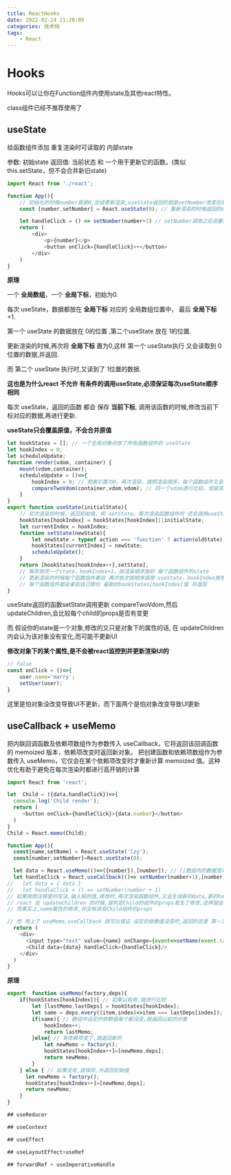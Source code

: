 ```yaml
---
title: ReactHooks
date: 2022-02-24 21:28:09
categories: 技术栈
tags: 
    - React
---
```


# Hooks

Hooks可以让你在Function组件内使用state及其他react特性。

class组件已经不推荐使用了

## useState

给函数组件添加 重复渲染时可读取的 内部state

参数:   初始state
返回值: 当前状态 和 一个用于更新它的函数。(类似this.setState，但不会合并新旧state)

```js
import React from './react';

function App(){
    // 初始化的时候number就是0,后续更新渲染,useState返回的就是setNumber改变后的值
    const [number,setNumber] = React.useState(0); // 重新渲染的时候返回的number不一样了

    let handleClick = () => setNumber(number+1) // setNumber调用之后会重新渲染，重新渲染的时候
    return (
        <div>
            <p>{number}</p>
            <button onClick={handleClick}>+</button>
        </div>
    )
}
```

__原理__

一个 __全局数组__，一个 __全局下标__，初始为0.

每次 useState，数据都放在 __全局下标__ 对应的 全局数组位置中， 最后 __全局下标__ +1.

第一个 useState 的数据放在 0的位置 ,第二个useState 放在 1的位置.

更新渲染的时候,再次将 __全局下标__ 置为0,这样 第一个 useState执行 又会读取到 0位置的数据,并返回.

而 第二个 useState 执行时,又读到了 1位置的数据.

__这也是为什么react 不允许 有条件的调用useState,必须保证每次useState顺序相同__


每次 useState，返回的函数 都会 保存 __当前下标__, 调用该函数的时候,修改当前下标对应的数据,再进行更新.

__useState只会覆盖原值，不会合并原值__

```js
let hookStates = []; // 一个全局对象存放了所有函数组件的 useState
let hookIndex = 0;
let scheduleUpdate;
function render(vdom, container) {
    mount(vdom,container);
    scheduleUpdate = ()=>{
        hookIndex = 0; // 把索引置为0，再次渲染，按照渲染顺序，每个函数组件又会从useState拿到自己的最新state
        compareTwoVdom(container,vdom,vdom); // 同一个vdom进行比较，但是其子节点state已不一样
    }
}
export function useState(initialState){
    // 初次渲染的时候，返回初始值，和 setState。再次渲染函数组件时 还会调用useState，返回的就是 最新state
    hookStates[hookIndex] = hookStates[hookIndex]||initialState;
    let currentIndex = hookIndex;
    function setState(newState){
        let newState = typeof action === 'function' ? action(oldState) : action;
        hookStates[currentIndex] = newState;
        scheduleUpdate();
    }
    return [hookStates[hookIndex++],setState];
    // 每存放完一个state，hookIndex+1，按渲染顺序放好 每个函数组件的state
    // 更新渲染的时候每个函数组件都会 再次依次按顺序调用 useState，hookIndex按老顺序++
    // 每个函数组件都会拿到自己那份 最新的hookStates[hookIndex]值 并返回
}
```

useState返回的函数setState调用更新 compareTwoVdom,然后 updateChildren,会比较每个child的props是否有变更

而 假设你的state是一个对象,修改的又只是对象下的属性的话, 在 updateChildren 内会认为该对象没有变化,而可能不更新UI

__修改对象下的某个属性,是不会被react监控到并更新渲染UI的__

```jsx
// false
const onClick = ()=>{
    user.name='marry';
    setUser(user);
}
```

这里是怕对象没改变导致UI不更新，而下面两个是怕对象改变导致UI更新

## useCallback + useMemo

把内联回调函数及依赖项数组作为参数传入 useCallback，它将返回该回调函数的 memoized 版本，依赖项改变时返回新对象。
把创建函数和依赖项数组作为参数传入 useMemo，它仅会在某个依赖项改变时才重新计算 memoized 值。这种优化有助于避免在每次渲染时都进行高开销的计算

```js
import React from 'react';

let  Child = ({data,handleClick})=>{
  console.log('Child render');
  return (
     <button onClick={handleClick}>{data.number}</button>
  )
}
Child = React.memo(Child);

function App(){
  const[name,setName] = React.useState('lzy');
  const[number,setNumber]=React.useState(0);

  let data = React.useMemo(()=>({number}),[number]); // []数组内的数据变动时,才重新调用函数,返回 新对象
  let handleClick = React.useCallback(()=> setNumber(number+1),[number]);// []数组内的数据变动时,返回 新函数
//   let data = { data }
//   let handleClick = () => setNumber(number + 1)
// 如果按照注释里的写法,输入框的值,修改时,再次渲染函数组件,又会生成新的data,新的handleClick
// react 在 updateChildren 的时候,就判定Child的组件的props发生了修改,这样就会重新渲染Child组件
// 而事实上,name属性的修改,并没有涉及Child组件的props

// 而 用上了 useMemo,useCallback 就可以保证 设定的依赖值没变时,返回的还是 第一次创建的对象.
  return (
    <div>
      <input type="text" value={name} onChange={event=>setName(event.target.value)}/>
      <Child data={data} handleClick={handleClick}/>
    </div>
  )
}
```

__原理__

```js
export  function useMemo(factory,deps){
    if(hookStates[hookIndex]){ // 如果以前有,就进行比较
        let [lastMemo,lastDeps] = hookStates[hookIndex];
        let same = deps.every((item,index)=>item === lastDeps[index]);
        if(same){ // 数组中设定的依赖值每个都没变,就返回以前的对象
            hookIndex++;
            return lastMemo;
        }else{ // 有依赖项变了,就返回新的
            let newMemo = factory();
            hookStates[hookIndex++]=[newMemo,deps];
            return newMemo;
        }
    } else { // 如果没有,就保存,并返回初始值
      let newMemo = factory();
      hookStates[hookIndex++]=[newMemo,deps];
      return newMemo;
    }
}

## useReducer

## useContext

## useEffect

## useLayoutEffect+useRef

## forwardRef + useImperativeHandle